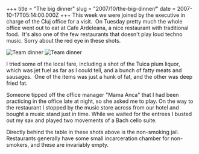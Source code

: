 +++
title = "The big dinner"
slug = "2007/10/the-big-dinner/"
date = 2007-10-17T05:14:00.000Z
+++
This week we were joined by the executive in charge of the Cluj office for a visit.  On Tuesday pretty much the whole office went out to eat at Cafe Ardeleana, a nice restaurant with traditional food.  It's also one of the few restaurants that doesn't play loud techno music. Sorry about the red eye in these shots.

<img src="https://peterlyons-org.s3.amazonaws.com/photos/romania_2007/290_team_dinner.jpg" alt="Team dinner" />

<img src="https://peterlyons-org.s3.amazonaws.com/photos/romania_2007/291_team_dinner.jpg" alt="Team dinner" />

I tried some of the local fare, including a shot of the Tuica plum liquor, which was jet fuel as far as I could tell, and a bunch of fatty meats and sausages.  One of the items was just a hunk of fat, and the other was deep fried fat.

Someone tipped off the office manager "Mama Anca" that I had been practicing in the office late at night, so she asked me to play. On the way to the restaurant I stopped by the music store across from our hotel and bought a music stand just in time. While we waited for the entrees I busted out my sax and played two movements of a Bach cello suite.

Directly behind the table in these shots above is the non-smoking jail.  Restaurants generally have some small incarceration chamber for non-smokers, and these are invariably empty.